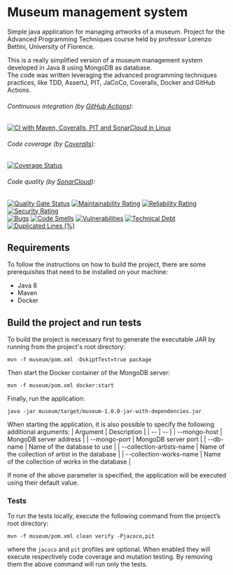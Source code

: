 # Museum management system
Simple java application for managing artworks of a museum. Project for the Advanced Programming Techniques course held by professor Lorenzo Bettini, University of Florence. 

This is a really simplified version of a museum management system developed in Java 8 using MongoDB as database.</br>
The code was written leveraging the advanced programming techniques practices, like TDD, AssertJ, PIT, JaCoCo, Coveralls, Docker and GitHub Actions.

###### Continuous integration (by [GitHub Actions](https://github.com/features/actions)):
[![CI with Maven, Coveralls, PIT and SonarCloud in Linux](https://github.com/CosimoGiani/museum-manager/actions/workflows/maven.yml/badge.svg)](https://github.com/CosimoGiani/museum-manager/actions/workflows/maven.yml)

###### Code coverage (by [Coveralls](https://coveralls.io/)):
[![Coverage Status](https://coveralls.io/repos/github/CosimoGiani/museum-manager/badge.svg?branch=master)](https://coveralls.io/github/CosimoGiani/museum-manager?branch=master)

###### Code quality (by [SonarCloud](https://www.sonarsource.com/products/sonarcloud/)):
[![Quality Gate Status](https://sonarcloud.io/api/project_badges/measure?project=CosimoGiani_museum-manager&metric=alert_status)](https://sonarcloud.io/summary/new_code?id=CosimoGiani_museum-manager)
[![Maintainability Rating](https://sonarcloud.io/api/project_badges/measure?project=CosimoGiani_museum-manager&metric=sqale_rating)](https://sonarcloud.io/summary/new_code?id=CosimoGiani_museum-manager)
[![Reliability Rating](https://sonarcloud.io/api/project_badges/measure?project=CosimoGiani_museum-manager&metric=reliability_rating)](https://sonarcloud.io/summary/new_code?id=CosimoGiani_museum-manager)
[![Security Rating](https://sonarcloud.io/api/project_badges/measure?project=CosimoGiani_museum-manager&metric=security_rating)](https://sonarcloud.io/summary/new_code?id=CosimoGiani_museum-manager)</br>
[![Bugs](https://sonarcloud.io/api/project_badges/measure?project=CosimoGiani_museum-manager&metric=bugs)](https://sonarcloud.io/summary/new_code?id=CosimoGiani_museum-manager)
[![Code Smells](https://sonarcloud.io/api/project_badges/measure?project=CosimoGiani_museum-manager&metric=code_smells)](https://sonarcloud.io/summary/new_code?id=CosimoGiani_museum-manager)
[![Vulnerabilities](https://sonarcloud.io/api/project_badges/measure?project=CosimoGiani_museum-manager&metric=vulnerabilities)](https://sonarcloud.io/summary/new_code?id=CosimoGiani_museum-manager)
[![Technical Debt](https://sonarcloud.io/api/project_badges/measure?project=CosimoGiani_museum-manager&metric=sqale_index)](https://sonarcloud.io/summary/new_code?id=CosimoGiani_museum-manager)
[![Duplicated Lines (%)](https://sonarcloud.io/api/project_badges/measure?project=CosimoGiani_museum-manager&metric=duplicated_lines_density)](https://sonarcloud.io/summary/new_code?id=CosimoGiani_museum-manager)

## Requirements
To follow the instructions on how to build the project, there are some prerequisites that need to be installed on your machine:
- Java 8
- Maven
- Docker

## Build the project and run tests
To build the project is necessary first to generate the executable JAR by running from the project's root directory:
```
mvn -f museum/pom.xml -DskiptTest=true package
```
Then start the Docker container of the MongoDB server:
```
mvn -f museum/pom.xml docker:start
```
Finally, run the application:
```
java -jar museum/target/museum-1.0.0-jar-with-dependencies.jar
```

When starting the application, it is also possible to specify the following additional arguments:
| Argument | Description |
| -- | -- |
| --mongo-host | MongoDB server address |
| --mongo-port | MongoDB server port |
| --db-name | Name of the database to use |
| --collection-artists-name | Name of the collection of artist in the database |
| --collection-works-name | Name of the collection of works in the database |

If none of the above parameter is specified, the application will be executed using their default value.

### Tests
To run the tests locally, execute the following command from the project’s root directory:
```
mvn -f museum/pom.xml clean verify -Pjacoco,pit
```
where the `jacoco` and `pit` profiles are optional. When enabled they will execute respectively code coverage and mutation testing. By removing them the above command will run only the tests.
